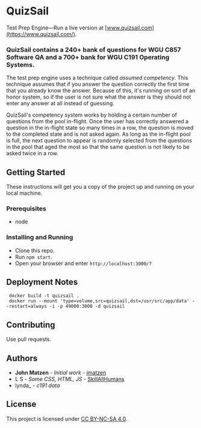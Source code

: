 # QuizSail

Test Prep Engine—Run a live version at [www.quizsail.com](https://www.quizsail.com/).

### QuizSail contains a 240+ bank of questions for WGU C857 Software QA and a 700+ bank for WGU C191 Operating Systems.

The test prep engine uses a technique called *assumed competency*.  This technique assumes that if you answer the question correctly the first time that you already know the answer. Because of this, it's running on sort of an honor system, so if the user is not sure what the answer is they should not enter any answer at all instead of guessing.

QuizSail's competency system works by holding a certain number of questions from the pool in-flight.  Once the user has correctly answered a question in the in-flight state so many times in a row, the question is moved to the completed state and is not asked again.  As long as the in-flight pool is full, the next question to appear is randomly selected from the questions in the pool that aged the most so that the same question is not likely to be asked twice in a row.

## Getting Started

These instructions will get you a copy of the project up and running on your local machine.

### Prerequisites

* node


### Installing and Running

* Clone this repo.
* Run ```npm start```.
* Open your browser and enter ```http://localhost:3000/?```

## Deployment Notes

```
 docker build -t quizsail .
 docker run --mount 'type=volume,src=quizsail,dst=/usr/src/app/data' --restart=always -i -p 49000:3000 -d quizsail
```

## Contributing

Use pull requests.


## Authors

* **John Matzen** - *Initial work* - [jmatzen](https://github.com/jmatzen)
* L S - *Some CSS, HTML, JS* - [SkillAllHumans](https://github.com/SkillAllHumans)
* lynda_ - *c191 data*


## License

This project is licensed under [CC BY-NC-SA 4.0](https://creativecommons.org/licenses/by-nc-sa/4.0/).
